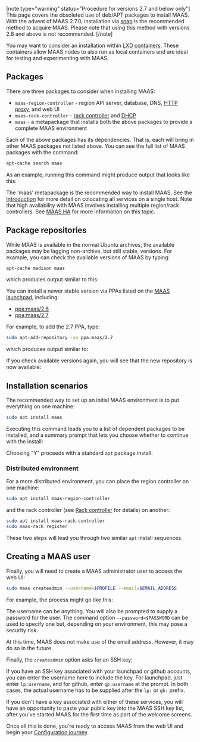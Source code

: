 [note type="warning" status="Procedure for versions 2.7 and below only"]
This page covers the obsoleted use of deb/APT packages to install MAAS.  With the advent of MAAS 2.7.0, installation via [snap](/t/maas-installation-from-a-snap/773) is the recommended method to acquire MAAS.  Please note that using this method with versions 2.8 and above is not recommended.
[/note]  

You may want to consider an installation within [LXD containers](/t/install-with-lxd/757). These containers allow MAAS nodes to also run as local containers and are ideal for testing and experimenting with MAAS.

<h2 id="heading--packages">Packages</h2>

There are three packages to consider when installing MAAS:

- `maas-region-controller` - region API server, database, DNS, [HTTP proxy](/t/proxy/763), and web UI
- `maas-rack-controller` - [rack controller](/t/rack-controllers/771) and [DHCP](/t/managing-dhcp/759)
- `maas` - a metapackage that installs both the above packages to provide a complete MAAS environment

Each of the above packages has its dependencies. That is, each will bring in other MAAS packages not listed above. You can see the full list of MAAS packages with the command:

``` bash
apt-cache search maas
```

As an example, running this command might produce output that looks like this:

<!-- vanilla
![apt-cache-maas-output|690x339](../imagesgiaZfenWDEkils5KCgA6BlgC6L.jpeg) 
 vanilla -->

<!-- ui
![apt-cache-maas-output|690x339](../imagesgiaZfenWDEkils5KCgA6BlgC6L.jpeg) 
 ui -->

<!-- cli
### ADD SUITABLE CLI EXAMPLE OR PRINTOUT ###
 cli -->

The 'maas' metapackage is the recommended way to install MAAS. See the [Introduction](/t/about-maas/840#heading--key-components-and-colocation-of-all-services) for more detail on colocating all services on a single host.  Note that high availability with MAAS involves installing multiple region/rack controllers. See [MAAS HA](/t/high-availability/804) for more information on this topic.

<h2 id="heading--package-repositories">Package repositories</h2>

While MAAS is available in the normal Ubuntu archives, the available packages may be lagging non-archive, but still stable, versions.  For example, you can check the available versions of MAAS by typing: 

``` bash
apt-cache madison maas
```

which produces output similar to this:

<!-- vanilla
![apt-cache-madison-output|690x100](../imagesvbYbb4hTxUaiufHj4aErENwkVAh.jpeg) 
 vanilla -->

<!-- ui
![apt-cache-madison-output|690x100](../imagesvbYbb4hTxUaiufHj4aErENwkVAh.jpeg) 
 ui -->

<!-- cli
### ADD SUITABLE CLI EXAMPLE OR PRINTOUT ###
 cli -->

You can install a newer stable version via PPAs listed on the [MAAS launchpad](https://launchpad.net/~maas), including:

-   [ppa:maas/2.6](https://launchpad.net/~maas/+archive/ubuntu/2.6)
-   [ppa:maas/2.7](https://launchpad.net/~maas/+archive/ubuntu/2.7)

For example, to add the 2.7 PPA, type:

``` bash
sudo apt-add-repository -yu ppa:maas/2.7
```

which produces output similar to:

<!-- vanilla
![add-maas-2-7-ppa|690x494](../imagesp65sJ6uRq2w22SFfxvLze2dEjsP.jpeg) 
 vanilla -->

<!-- ui
![add-maas-2-7-ppa|690x494](../imagesp65sJ6uRq2w22SFfxvLze2dEjsP.jpeg) 
 ui -->

<!-- cli
### ADD SUITABLE CLI EXAMPLE OR PRINTOUT ###
 cli -->

If you check available versions again, you will see that the new repository is now available:

<!-- vanilla
![apt-cache-madison-2-7|690x126](../images1ukIlIJPuPTYDZa2STEcNGJF1hv.jpeg) 
 vanilla -->

<!-- ui
![apt-cache-madison-2-7|690x126](../images1ukIlIJPuPTYDZa2STEcNGJF1hv.jpeg) 
 ui -->

<!-- cli
### ADD SUITABLE CLI EXAMPLE OR PRINTOUT ###
 cli -->

<h2 id="heading--installation-scenarios">Installation scenarios</h2>

The recommended way to set up an initial MAAS environment is to put everything on one machine:

``` bash
sudo apt install maas
```

Executing this command leads you to a list of dependent packages to be installed, and a summary prompt that lets you choose whether to continue with the install:

<!-- vanilla
![apt-install-maas-y-n|522x499](../images26gNdi5vdnCMEDqgO9bp2xXz68R.jpeg) 
 vanilla -->

<!-- ui
![apt-install-maas-y-n|522x499](../images26gNdi5vdnCMEDqgO9bp2xXz68R.jpeg) 
 ui -->

<!-- cli
### ADD SUITABLE CLI EXAMPLE OR PRINTOUT ###
 cli -->

Choosing "Y" proceeds with a standard <code>apt</code> package install.

<h3>Distributed environment</h3> 

<p>For a more distributed environment, you can place the region controller on one machine:</p>

``` bash
sudo apt install maas-region-controller
```

and the rack controller (see [Rack controller](/t/rack-controllers/771) for details) on another:

``` bash
sudo apt install maas-rack-controller
sudo maas-rack register
```

These two steps will lead you through two similar <code>apt</code> install sequences.

<h2 id="heading--creating-a-maas-user">Creating a MAAS user</h2>

<p>Finally, you will need to create a MAAS administrator user to access the web UI:</p>

``` bash
sudo maas createadmin --username=$PROFILE --email=$EMAIL_ADDRESS
```

<p>For example, the process might go like this:</p>

<!-- vanilla
![apt-create-admin-sequence|690x67](../images72BsWNvix7Wfm45vFLbMIjV6WBX.jpeg) 
 vanilla -->

<!-- ui
![apt-create-admin-sequence|690x67](../images72BsWNvix7Wfm45vFLbMIjV6WBX.jpeg) 
 ui -->

<!-- cli
### ADD SUITABLE CLI EXAMPLE OR PRINTOUT ###
 cli -->
<p>The username can be anything. You will also be prompted to supply a password for the user. The command option <code>--password=$PASSWORD</code> can be used to specify one but, depending on your environment, this may pose a security risk.</p>
<div class="p-notification">
<p class="p-notification__response">At this time, MAAS does not make use of the email address. However, it may do so in the future.</p>
</div>

Finally, the <code>createadmin</code> option asks for an SSH key:

<!-- vanilla
![create-admin-ssh-key-prompt|475x26](../imagesa9E7n9qKDwZCeuDvLKwyv3imTXE.jpeg) 
 vanilla -->

<!-- ui
![create-admin-ssh-key-prompt|475x26](../imagesa9E7n9qKDwZCeuDvLKwyv3imTXE.jpeg) 
 ui -->

<!-- cli
### ADD SUITABLE CLI EXAMPLE OR PRINTOUT ###
 cli -->

<p>If you have an SSH key associated with your launchpad or github accounts, you can enter the username here to include the key.  For launchpad, just enter <code>lp:username</code>, and for github, enter <code>gp:username</code> at the prompt.  In both cases, the actual username has to be supplied after the <code>lp:</code> or <code>gh:</code> prefix. </p>

<p>If you don't have a key associated with either of these services, you will have an opportunity to paste your public key into the MAAS SSH key list, after you've started MAAS for the first time as part of the welcome screens.</p>

Once all this is done, you're ready to access MAAS from the web UI and begin your [Configuration journey](https://maas.io/docs/configuration-journey).